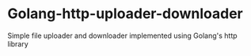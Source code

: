 # Golang-http-uploader-downloader
 Simple file uploader and downloader implemented using Golang's http library

